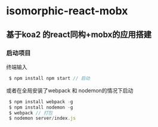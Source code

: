 # isomorphic-react-mobx

## 基于koa2 的react同构+mobx的应用搭建

### 启动项目

终端输入
``` javascript
 $ npm install npm start // 启动 
```

或者在全局安装了webpack 和 nodemon的情况下启动

``` javascript
 $ npm install webpack -g
 $ npm install nodemon -g
 $ webpack // 打包
 $ nodemon server/index.js

```

